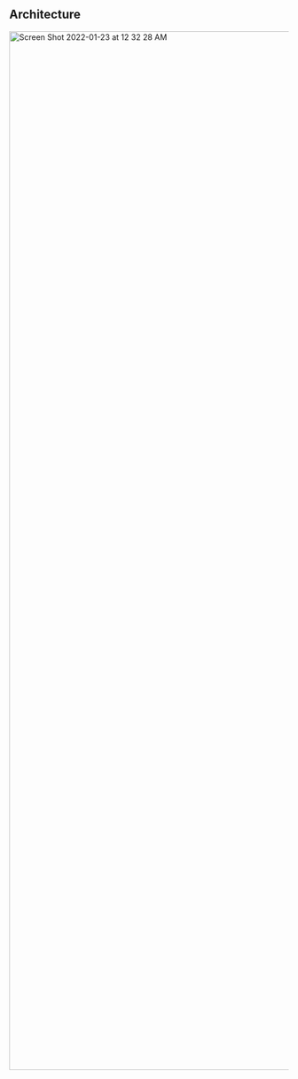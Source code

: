## Architecture

<img width="1873" alt="Screen Shot 2022-01-23 at 12 32 28 AM" src="https://user-images.githubusercontent.com/67199007/177311418-4b2cf52b-6179-417b-bcc2-1226130755e4.png">

